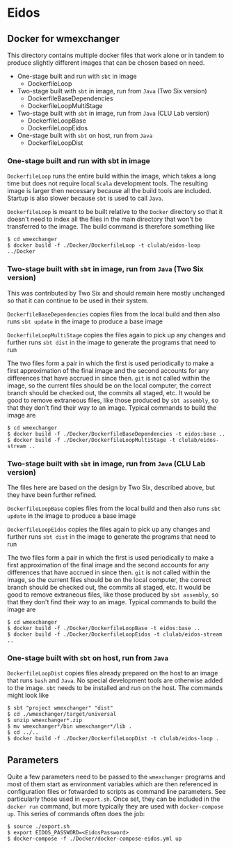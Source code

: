 # Eidos


## Docker for wmexchanger

This directory contains multiple docker files that work alone or in tandem to produce slightly different images that can be chosen based on need.

* One-stage built and run with `sbt` in image
  * DockerfileLoop
* Two-stage built with `sbt` in image, run from `Java` (Two Six version)
  * DockerfileBaseDependencies
  * DockerfileLoopMultiStage
* Two-stage built with `sbt` in image, run from `Java` (CLU Lab version)
  * DockerfileLoopBase
  * DockerfileLoopEidos
* One-stage built with `sbt` on host, run from `Java`
  * DockerfileLoopDist

### One-stage built and run with sbt in image

`DockerfileLoop` runs the entire build within the image, which takes a long time but does not require local `Scala` development tools.  The resulting image is larger then necessary because all the build tools are included.  Startup is also slower because `sbt` is used to call `Java`.

`DockerfileLoop` is meant to be built relative to the `Docker` directory so that it doesn't need to index all the files in the main directory that won't be transferred to the image.  The build command is therefore something like
```shell
$ cd wmexchanger
$ docker build -f ./Docker/DockerfileLoop -t clulab/eidos-loop ../Docker
```

### Two-stage built with `sbt` in image, run from `Java` (Two Six version)

This was contributed by Two Six and should remain here mostly unchanged so that it can continue to be used in their system.

`DockerfileBaseDependencies` copies files from the local build and then also runs `sbt update` in the image to produce a base image

`DockerfileLoopMultiStage` copies the files again to pick up any changes and further runs `sbt dist` in the image to generate the programs that need to run

The two files form a pair in which the first is used periodically to make a first approximation of the final image and the second accounts for any differences that have accrued in since then.  `git` is not called within the image, so the current files should be on the local computer, the correct branch should be checked out, the commits all staged, etc.  It would be good to remove extraneous files, like those produced by `sbt assembly`, so that they don't find their way to an image.  Typical commands to build the image are
```shell
$ cd wmexchanger
$ docker build -f ./Docker/DockerfileBaseDependencies -t eidos:base ..
$ docker build -f ./Docker/DockerfileLoopMultiStage -t clulab/eidos-stream ..
```

### Two-stage built with `sbt` in image, run from `Java` (CLU Lab version)

The files here are based on the design by Two Six, described above, but they have been further refined.

`DockerfileLoopBase` copies files from the local build and then also runs `sbt update` in the image to produce a base image

`DockerfileLoopEidos` copies the files again to pick up any changes and further runs `sbt dist` in the image to generate the programs that need to run


The two files form a pair in which the first is used periodically to make a first approximation of the final image and the second accounts for any differences that have accrued in since then.  `git` is not called within the image, so the current files should be on the local computer, the correct branch should be checked out, the commits all staged, etc.  It would be good to remove extraneous files, like those produced by `sbt assembly`, so that they don't find their way to an image.  Typical commands to build the image are
```shell
$ cd wmexchanger
$ docker build -f ./Docker/DockerfileLoopBase -t eidos:base ..
$ docker build -f ./Docker/DockerfileLoopEidos -t clulab/eidos-stream ..
```

### One-stage built with `sbt` on host, run from `Java`

`DockerfileLoopDist` copies files already prepared on the host to an image that runs `bash` and `Java`.  No special development tools are otherwise added to the image.  `sbt` needs to be installed and run on the host.  The commands might look like
```shell
$ sbt "project wmexchanger" "dist"
$ cd ./wmexchanger/target/universal
$ unzip wmexchanger*.zip
$ mv wmexchanger*/bin wmexchanger*/lib .
$ cd ../..
$ docker build -f ./Docker/DockerfileLoopDist -t clulab/eidos-loop .
```

## Parameters

Quite a few parameters need to be passed to the `wmexchanger` programs and most of them start as environment variables which are then referenced in configuration files or fotwarded to scripts as command line parameters.  See particularly those used in `export.sh`.  Once set, they can be included in the `docker run` command, but more typically they are used with `docker-compose up`.  This series of commands often does the job:
```shell
$ source ./export.sh
$ export EIDOS_PASSWORD=<EidosPassword>
$ docker-compose -f ./Docker/docker-compose-eidos.yml up
```
